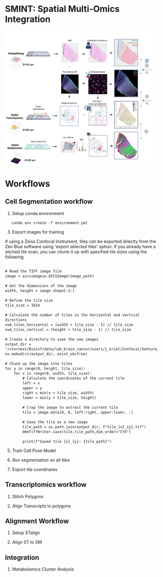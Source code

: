 # SMINT: Spatial Multi-Omics Integration

![Workflow Image](https://github.com/JurgenKriel/SMINT/raw/main/SpatialSegPaper_v2.png)

# Workflows

## Cell Segmentation workflow

1. Setup conda environment

```
   conda env create -f environment.yml
```
3. Export images for training

If using a Zeiss Confocal Instrument, tiles can be exported direclty from the Zen Blue software using 'export selected tiles' option. 
If you already have a stiched tile scan, you can chunk it up with specified tile sizes using the following: 

```

# Read the TIFF image file
image = aicsimageio.AICSImage(image_path)

# Get the dimensions of the image
width, height = image.shape[-2:]

# Define the tile size
tile_size = 1024

# Calculate the number of tiles in the horizontal and vertical directions
num_tiles_horizontal = (width + tile_size - 1) // tile_size
num_tiles_vertical = (height + tile_size - 1) // tile_size

# Create a directory to save the new images
output_dir = "/stornext/Bioinf/data/lab_brain_cancer/users/j_kriel/Confocal/Venture_2_1/output_tiles/"
os.makedirs(output_dir, exist_ok=True)

# Chunk up the image into tiles
for y in range(0, height, tile_size):
    for x in range(0, width, tile_size):
        # Calculate the coordinates of the current tile
        left = x
        upper = y
        right = min(x + tile_size, width)
        lower = min(y + tile_size, height)

        # Crop the image to extract the current tile
        tile = image.data[0, 0, left:right, upper:lower, :]

        # Save the tile as a new image
        tile_path = os.path.join(output_dir, f"tile_{x}_{y}.tif")
        OmeTiffWriter.save(tile,tile_path,dim_order="CYX")

        print(f"Saved tile {x}_{y}: {tile_path}")
```


5. Train Cell Pose Model 

6. Run segmentation on all tiles

7. Export tile coordinates

## Transcriptomics workflow  

1. Stitch Polygons

2. Align Transcripts to polygons

## Alignment Workflow

1. Setup STalign

2. Align ST to SM

## Integration 

1. Metabolomics Cluster Analysis 
